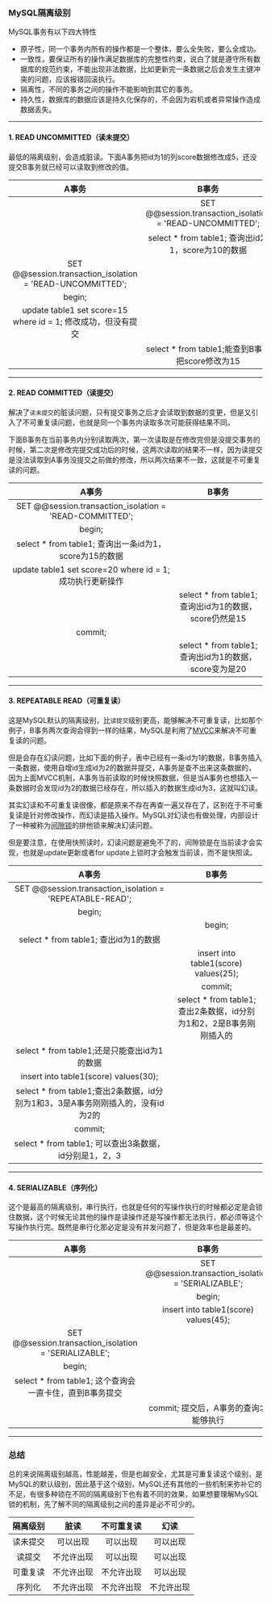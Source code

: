 ### MySQL隔离级别

MySQL事务有以下四大特性

- 原子性，同一个事务内所有的操作都是一个整体，要么全失败，要么全成功。
- 一致性，要保证所有的操作满足数据库的完整性约束，说白了就是遵守所有数据库的规范约束，不能出现非法数据，比如更新完一条数据之后会发生主键冲突的问题，应该报错回滚执行。
- 隔离性，不同的事务之间的操作不能影响到其它的事务。
- 持久性，数据库的数据应该是持久化保存的，不会因为宕机或者异常操作造成数据丢失。


---


#### 1. READ UNCOMMITTED（读未提交）

最低的隔离级别，会造成脏读。下面A事务把id为1的列score数据修改成5，还没提交B事务就已经可以读取到修改的值。

|A事务                                                         | B事务                                                           |
|:-:                                                           |:-:                                                               |
|                                                              |SET @@session.transaction_isolation = 'READ-UNCOMMITTED';         |
|                                                              |select * from table1; 查询出id为1，score为10的数据                |
|SET @@session.transaction_isolation = 'READ-UNCOMMITTED';     |                                                                  |
|begin;                                                        |                                                                  |
|update table1 set score=15 where id = 1; 修改成功，但没有提交|                                                                  |
|                                                              |select * from table1;能查到B事务把score修改为15                  |
---

#### 2. READ COMMITTED（读提交）

解决了```读未提交```的脏读问题，只有提交事务之后才会读取到数据的变更，但是又引入了不可重复读问题，也就是同一个事务内读取多次可能获得结果不同。

下面B事务在当前事务内分别读取两次，第一次读取是在修改完但是没提交事务的时候，第二次是修改完提交成功后的时候，这两次读取的结果不一样，因为读提交是没法读取到A事务没提交之前做的修改，所以两次结果不一致，这就是不可重复读的问题。

|A事务                                                       | B事务                                                       |
|:-:                                                         |:-:                                                          |
|SET @@session.transaction_isolation = 'READ-COMMITTED';     |                                                             |
|                                                   begin;   |                                                             |
|select * from table1; 查询出一条id为1，score为15的数据      |                                                             |
|update table1 set score=20 where id = 1; 成功执行更新操作   |                                                             |
|                                                            |select * from table1;查询出id为1的数据，score仍然是15         |
|commit;                                                     |                                                             |
|                                                            |select * from table1;查询出id为1的数据，score变为是20         |

---

#### 3. REPEATABLE READ（可重复读）

这是MySQL默认的隔离级别，比```读提交```级别更高，能够解决不可重复读，比如那个例子，B事务两次查询会得到一样的结果，MySQL是利用了[MVCC](https://github.com/nemolpsky/note/blob/master/file/mysql/MySQL%E4%B8%80%E8%87%B4%E6%80%A7%E8%AF%BB.md)来解决不可重复读的问题。

但是会存在幻读问题，比如下面的例子，表中已经有一条id为1的数据，B事务插入一条数据，使用自增id生成id为2的数据并提交，A事务是查不出来这条数据的，因为上面MVCC机制，A事务当前读取的时候快照数据，但是当A事务也想插入一条数据时会发现id为2的数据已经存在，所以插入的数据生成id为3，这就叫幻读。

其实幻读和不可重复读很像，都是原来不存在再查一遍又存在了，区别在于不可重复读是针对修改操作，而幻读是插入操作。MySQL对幻读也有做处理，内部设计了一种被称为[间隙锁](https://github.com/nemolpsky/note/blob/master/file/mysql/MySQL%E4%B8%AD%E7%9A%84%E9%94%81%E7%A7%8D%E7%B1%BB.md#4-%E9%97%B4%E9%9A%99%E9%94%81)的排他锁来解决幻读问题。

但是要注意，在使用快照读时，幻读问题是避免不了的，间隙锁是在当前读才会实现，也就是update更新或者for update上锁时才会触发当前读，而不是快照读。


|A事务                                                                         | B事务                                                            |
|  :-:                                                                         |:-:                                                               |
|SET @@session.transaction_isolation = 'REPEATABLE-READ';                      |                                                                  |
|begin;                                                                        |                                                                  |
|                                                                              |begin;                                                            |
|select * from table1; 查出id为1的数据                                         |                                                                  |
|                                                                              |insert into table1(score) values(25);                             |
|                                                                              |commit;                                                           |
|                                                                              |select * from table1;查出2条数据，id分别为1和2，2是B事务刚刚插入的 |
|select * from table1;还是只能查出id为1的数据                                  |                                                                   |
|insert into table1(score) values(30);                                         |                                                                  |
|select * from table1;查出2条数据，id分别为1和3，3是A事务刚刚插入的，没有id为2的 |                                                                  |
|commit;                                                                       |                                                                  |
|select * from table1; 可以查出3条数据，id分别是1，2，3                         |                                                                  |

---


#### 4. SERIALIZABLE（序列化）

这个是最高的隔离级别，串行执行，也就是任何的写操作执行的时候都必定是会锁住数据，这个时候无论其他的操作是读操作还是写操作都无法执行，都必须等这个写操作执行完。既然是串行化那必定是没有并发问题了，但是效率也是最差的。

|A事务| B事务 |
|  :-:    |:-:        |
||SET @@session.transaction_isolation = 'SERIALIZABLE';|
||begin;|
||insert into table1(score) values(45);|
|SET @@session.transaction_isolation = 'SERIALIZABLE';||
|begin;||
|select * from table1; 这个查询会一直卡住，直到B事务提交||
||commit; 提交后，A事务的查询才能够执行|

---



### 总结

总的来说隔离级别越高，性能越差，但是也越安全，尤其是可重复读这个级别，是MySQL的默认级别，因此基于这个级别，MySQL还有其他的一些机制来弥补它的不足，有很多种锁在不同的隔离级别下也有着不同的效果，如果想要理解MySQL锁的机制，先了解不同的隔离级别之间的差异是必不可少的。

|隔离级别|脏读|不可重复读|幻读|
|:-:|:-:|:-:|:-:|
|读未提交|	可以出现|	可以出现|	可以出现|
|读提交|	不允许出现|	可以出现|	可以出现|
|可重复读|	不允许出现|	不允许出现|	可以出现|
|序列化	|不允许出现	|不允许出现	|不允许出现|
